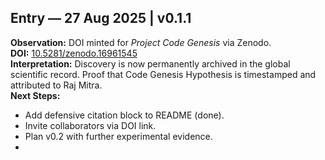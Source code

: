 ## Entry — 27 Aug 2025 | v0.1.1  
**Observation:** DOI minted for *Project Code Genesis* via Zenodo.  
**DOI:** [10.5281/zenodo.16961545](https://doi.org/10.5281/zenodo.16961545)  
**Interpretation:** Discovery is now permanently archived in the global scientific record. Proof that Code Genesis Hypothesis is timestamped and attributed to Raj Mitra.  
**Next Steps:**  
- Add defensive citation block to README (done).  
- Invite collaborators via DOI link.  
- Plan v0.2 with further experimental evidence.
- 
